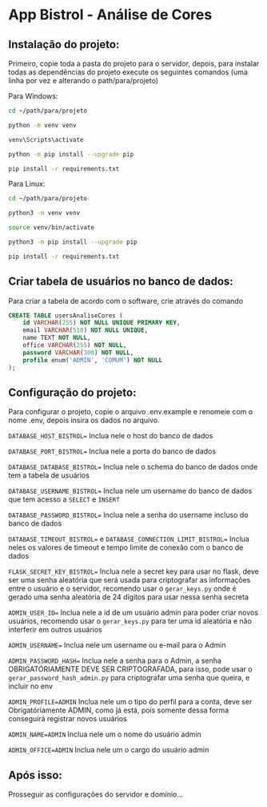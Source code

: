 # App Bistrol - Análise de Cores

## Instalação do projeto:

Primeiro, copie toda a pasta do projeto para o servidor, depois, para instalar todas as dependências do projeto execute os seguintes comandos (uma linha por vez e alterando o path/para/projeto)

Para Windows:
```sh
cd ~/path/para/projeto

python -m venv venv

venv\Scripts\activate

python -m pip install --upgrade pip

pip install -r requirements.txt
```

Para Linux:
```sh
cd ~/path/para/projeto

python3 -m venv venv

source venv/bin/activate

python3 -m pip install --upgrade pip

pip install -r requirements.txt
```

## Criar tabela de usuários no banco de dados:

Para criar a tabela de acordo com o software, crie através do comando

```SQL
CREATE TABLE usersAnaliseCores (
    id VARCHAR(255) NOT NULL UNIQUE PRIMARY KEY,
    email VARCHAR(510) NOT NULL UNIQUE,
    name TEXT NOT NULL,
    office VARCHAR(255) NOT NULL,
    password VARCHAR(300) NOT NULL,
    profile enum('ADMIN', 'COMUM') NOT NULL
);
```

## Configuração do projeto:

Para configurar o projeto, copie o arquivo .env.example e renomeie com o nome .env, depois insira os dados no arquivo.

``
DATABASE_HOST_BISTROL=
``
Inclua nele o host do banco de dados

``
DATABASE_PORT_BISTROL=
``
Inclua nele a porta do banco de dados

``
DATABASE_DATABASE_BISTROL=
``
Inclua nele o schema do banco de dados onde tem a tabela de usuários

``
DATABASE_USERNAME_BISTROL=
``
Inclua nele um username do banco de dados que tem acesso a ``SELECT`` e ``INSERT``

``
DATABASE_PASSWORD_BISTROL=
``
Inclua nele a senha do username incluso do banco de dados

``
DATABASE_TIMEOUT_BISTROL=
`` e 
``
DATABASE_CONNECTION_LIMIT_BISTROL=
``
Inclua neles os valores de timeout e tempo limite de conexão com o banco de dados

``
FLASK_SECRET_KEY_BISTROL=
``
Inclua nele a secret key para usar no flask, deve ser uma senha aleatória que será usada para criptografar as informações entre o usuário e o servidor, recomendo usar o ``gerar_keys.py`` onde é gerado uma senha aleatória de 24 dígitos para usar nessa senha secreta

``
ADMIN_USER_ID=
``
Inclua nele a id de um usuário admin para poder criar novos usuários, recomendo usar o ``gerar_keys.py`` para ter uma id aleatória e não interferir em outros usuários

``
ADMIN_USERNAME=
``
Inclua nele um username ou e-mail para o Admin

``
ADMIN_PASSWORD_HASH=
``
Inclua nele a senha para o Admin, a senha OBRIGATÓRIAMENTE DEVE SER CRIPTOGRAFADA, para isso, pode usar o ``gerar_password_hash_admin.py`` para criptografar uma senha que queira, e incluir no env

``
ADMIN_PROFILE=ADMIN
``
Inclua nele um o tipo do perfil para a conta, deve ser Obrigatóriamente ADMIN, como já está, pois somente dessa forma conseguirá registrar novos usuários

``
ADMIN_NAME=ADMIN
``
Inclua nele um o nome do usuário admin

``
ADMIN_OFFICE=ADMIN
``
Inclua nele um o cargo do usuário admin

## Após isso:

Prosseguir as configurações do servidor e domínio...